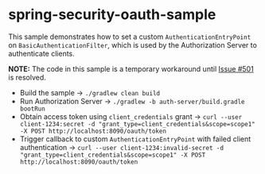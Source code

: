 # spring-security-oauth-sample

This sample demonstrates how to set a custom 
`AuthenticationEntryPoint` on `BasicAuthenticationFilter`, 
which is used by the Authorization Server to authenticate clients.

**NOTE:** The code in this sample is a temporary workaround until [Issue #501](https://github.com/spring-projects/spring-security-oauth/issues/501) is resolved.

* Build the sample -> `./gradlew clean build`
* Run Authorization Server -> `./gradlew -b auth-server/build.gradle bootRun`
* Obtain access token using `client_credentials` grant -> `curl --user client-1234:secret -d "grant_type=client_credentials&scope=scope1" -X POST http://localhost:8090/oauth/token`
* Trigger callback to custom `AuthenticationEntryPoint` with failed client authentication -> `curl --user client-1234:invalid-secret -d "grant_type=client_credentials&scope=scope1" -X POST http://localhost:8090/oauth/token`
